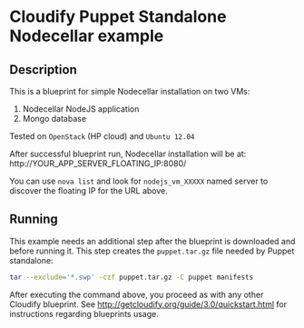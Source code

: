 Cloudify Puppet Standalone Nodecellar example
==============================================

Description
-----------

This is a blueprint for simple Nodecellar installation on two VMs:

1. Nodecellar NodeJS application
2. Mongo database

Tested on `OpenStack` (HP cloud) and `Ubuntu 12.04`

After successful blueprint run, Nodecellar installation will be at: http://YOUR_APP_SERVER_FLOATING_IP:8080/

You can use `nova list` and look for `nodejs_vm_XXXXX` named server to discover the floating IP for the URL above.


Running
-------

This example needs an additional step after the blueprint is downloaded and before running it. This step creates the `puppet.tar.gz` file needed by Puppet standalone:

```bash
tar --exclude='*.swp' -czf puppet.tar.gz -C puppet manifests
```

After executing the command above, you proceed as with any other Cloudify blueprint. See http://getcloudify.org/guide/3.0/quickstart.html for instructions regarding blueprints usage.
